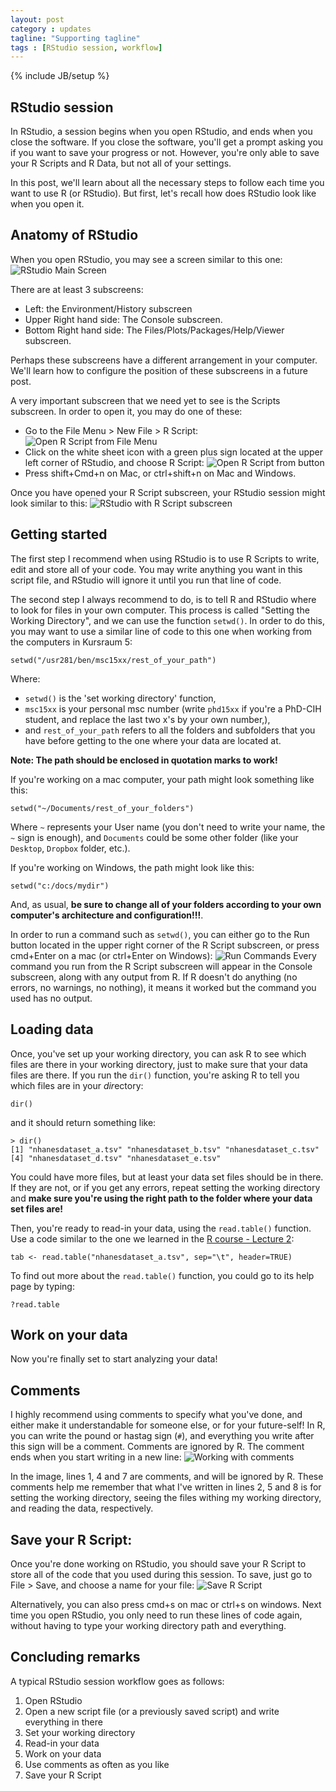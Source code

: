 ```yaml
---
layout: post
category : updates
tagline: "Supporting tagline"
tags : [RStudio session, workflow]
---
```

{% include JB/setup %}

## RStudio session
In RStudio, a session begins when you open RStudio, and ends when you close the software. If you close the software, you'll get a prompt asking you if you want to save your progress or not. However, you're only able to save your R Scripts and R Data, but not all of your settings. 

In this post, we'll learn about all the necessary steps to follow each time you want to use R (or RStudio). But first, let's recall how does RStudio look like when you open it.

## Anatomy of RStudio
When you open RStudio, you may see a screen similar to this one:
![RStudio Main Screen](https://36.media.tumblr.com/2ed3a2cb94069b9107b6ea5c0c99a51d/tumblr_nx6xisTPg61qahqiuo1_540.png)

There are at least 3 subscreens:
* Left: the Environment/History subscreen
* Upper Right hand side: The Console subscreen.
* Bottom Right hand side: The Files/Plots/Packages/Help/Viewer subscreen.

Perhaps these subscreens have a different arrangement in your computer. We'll learn how to configure the position of these subscreens in a future post.

A very important subscreen that we need yet to see is the Scripts subscreen.
In order to open it, you may do one of these:
* Go to the File Menu > New File > R Script: ![Open R Script from File Menu](https://40.media.tumblr.com/b932bac57512f8595862f808130c0138/tumblr_nx6y2bMVKN1qahqiuo3_1280.png)
* Click on the white sheet icon with a green plus sign located at the upper left corner of RStudio, and choose R Script: ![Open R Script from button](https://36.media.tumblr.com/c145730ea80f7ddcae0de7b98b38777e/tumblr_nx6y2bMVKN1qahqiuo2_400.png)
* Press shift+Cmd+n on Mac, or ctrl+shift+n on Mac and Windows.

Once you have opened your R Script subscreen, your RStudio session might look similar to this:
![RStudio with R Script subscreen](https://40.media.tumblr.com/1a899c362fcafa8260d0dc064f35942a/tumblr_nx6y2bMVKN1qahqiuo1_1280.png)


## Getting started
The first step I recommend when using RStudio is to use R Scripts to write, edit and store all of your code. 
You may write anything you want in this script file, and RStudio will ignore it until you run that line of code.

The second step I always recommend to do, is to tell R and RStudio where to look for files in your own computer. This process is called "Setting the Working Directory", and we can use the function `setwd()`. In order to do this, you may want to use a similar line of code to this one when working from the computers in Kursraum 5:
```
setwd("/usr281/ben/msc15xx/rest_of_your_path")
```

Where:
* `setwd()` is the 'set working directory' function, 
* `msc15xx` is your personal msc number (write `phd15xx` if you're a PhD-CIH student, and replace the last two x's by your own number,), 
* and `rest_of_your_path` refers to all the folders and subfolders that you have before getting to the one where your data are located at.

**Note: The path should be enclosed in quotation marks to work!**

If you're working on a mac computer, your path might look something like this:
```
setwd("~/Documents/rest_of_your_folders")
```
Where `~` represents your User name (you don't need to write your name, the `~` sign is enough), and `Documents` could be some other folder (like your `Desktop`, `Dropbox` folder, etc.).

If you're working on Windows, the path might look like this:
```
setwd("c:/docs/mydir")
```
And, as usual, **be sure to change all of your folders according to your own computer's architecture and configuration!!!**.

In order to run a command such as `setwd()`, you can either go to the Run button located in the upper right corner of the R Script subscreen, or press cmd+Enter on a mac (or ctrl+Enter on Windows):
![Run Commands](https://41.media.tumblr.com/e67f2292e3d9316eb1e906b9eae2bc6d/tumblr_nx712qMrvb1qahqiuo1_1280.png)
Every command you run from the R Script subscreen will appear in the Console subscreen, along with any output from R. If R doesn't do anything (no errors, no warnings, no nothing), it means it worked but the command you used has no output.

## Loading data
Once, you've set up your working directory, you can ask R to see which files are there in your working directory, just to make sure that your data files are there. If you run the `dir()` function, you're asking R to tell you which files are in your *dir*ectory:
```
dir()
```
and it should return something like:
```
> dir()
[1] "nhanesdataset_a.tsv" "nhanesdataset_b.tsv" "nhanesdataset_c.tsv"
[4] "nhanesdataset_d.tsv" "nhanesdataset_e.tsv"
```

You could have more files, but at least your data set files should be in there. If they are not, or if you get any errors, repeat setting the working directory and **make sure you're using the right path to the folder where your data set files are!**

Then, you're ready to read-in your data, using the `read.table()` function. Use a code similar to the one we learned in the [R course - Lecture 2](http://www.en.msc-epidemiologie.med.uni-muenchen.de/download/winter-term-15__6/quantitave-methods/r-course/r-course_l2_datasets_plots.pdf):
```
tab <- read.table("nhanesdataset_a.tsv", sep="\t", header=TRUE)
```

To find out more about the `read.table()` function, you could go to its help page by typing:
```
?read.table
```

## Work on your data
Now you're finally set to start analyzing your data!

## Comments
I highly recommend using comments to specify what you've done, and either make it understandable for someone else, or for your future-self! In R, you can write the pound or hastag sign (`#`), and everything you write after this sign will be a comment. Comments are ignored by R. The comment ends when you start writing in a new line:
![Working with comments](https://41.media.tumblr.com/0c92dbdf787fc9acfc8bbbfe45fe2fd8/tumblr_nx70u8oovB1qahqiuo2_1280.png)


In the image, lines 1, 4 and 7 are comments, and will be ignored by R. These comments help me remember that what I've written in lines 2, 5 and 8 is for setting the working directory, seeing the files withing my working directory, and reading the data, respectively.

## Save your R Script:
Once you're done working on RStudio, you should save your R Script to store all of the code that you used during this session.
To save, just go to File > Save, and choose a name for your file:
![Save R Script](https://41.media.tumblr.com/be545993cf8a426ec4e8600b31bf0b37/tumblr_nx70u8oovB1qahqiuo1_1280.png)

Alternatively, you can also press cmd+s on mac or ctrl+s on windows. 
Next time you open RStudio, you only need to run these lines of code again, without having to type your working directory path and everything.

## Concluding remarks
A typical RStudio session workflow goes as follows:
1. Open RStudio
2. Open a new script file (or a previously saved script) and write everything in there
3. Set your working directory
4. Read-in your data
5. Work on your data
6. Use comments as often as you like
7. Save your R Script



